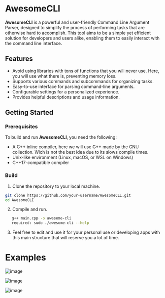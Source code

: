 # AwesomeCLI

**AwesomeCLI** is a powerful and user-friendly Command Line Argument Parser, designed to simplify the process of performing tasks that are otherwise hard to accomplish. This tool aims to be a simple yet efficient solution for developers and users alike, enabling them to easily interact with the command line interface.

## Features

- Avoid using libraries with tons of functions that you will never use. Here, you will use what there is, preventing memory loss.
- Supports various commands and subcommands for organizing tasks.
- Easy-to-use interface for parsing command-line arguments.
- Configurable settings for a personalized experience.
- Provides helpful descriptions and usage information.

## Getting Started

### Prerequisites

To build and run **AwesomeCLI**, you need the following:

- A C++ inline compiler, here we will use G++ made by the GNU collection. Wich is not the best idea due to its slows compile times.
- Unix-like environment (Linux, macOS, or WSL on Windows)
- C++17-compatible compiler

### Build

1. Clone the repository to your local machine.

```bash
git clone https://github.com/your-username/AwesomeCLI.git
cd AwesomeCLI
```

2. Compile and run.
```bash
   g++ main.cpp -o awesome-cli
   required: sudo ./awesome-cli --help
   ```
   
3. Feel free to edit and use it for your personal use or developing apps with this main structure that will reserve you a lot of time.

# Examples
![image](https://github.com/ferrnnaando/AwesomeCLI/assets/77246868/e1640e69-18c5-4e57-aee0-76bc952679c3)

![image](https://github.com/ferrnnaando/AwesomeCLI/assets/77246868/baaced2d-2fab-4266-a29b-837c80d817ab)

![image](https://github.com/ferrnnaando/AwesomeCLI/assets/77246868/baa31ef2-f879-4516-a1c6-6c1cdec311ac)



